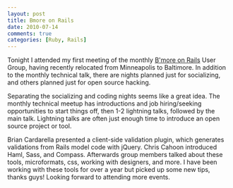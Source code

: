 ```yaml
---
layout: post
title: Bmore on Rails
date: 2010-07-14
comments: true
categories: [Ruby, Rails]
---
```


Tonight I attended my first meeting of the monthly [B'more on Rails](http://bmoreonrails.org/) User Group, having recently relocated from Minneapolis to Baltimore. In addition to the monthly technical talk, there are nights planned just for socializing, and others planned just for open source hacking. 

Separating the socializing and coding nights seems like a great idea. The monthly technical meetup has introductions and job hiring/seeking opportunities to start things off, then 1-2 lightning talks, followed by the main talk. Lightning talks are often just enough time to introduce an open source project or tool. 

Brian Cardarella presented a client-side validation plugin, which generates validations from Rails model code with jQuery. Chris Cahoon introduced Haml, Sass, and Compass. Afterwards group members talked about these tools, microformats, css, working with designers, and more. I have been working with these tools for over a year but picked up some new tips, thanks guys! Looking forward to attending more events.

